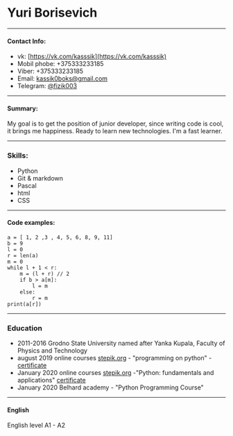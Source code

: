 # Yuri Borisevich #
***
#### Contact Info:
* vk:  [https://vk.com/kasssik](https://vk.com/kasssik)
* Mobil phobe: +375333233185
* Viber: +375333233185
* Email: kassik0boks@gmail.com
* Telegram: [@fizik003](https://t.me/fizik003)
* ***
#### Summary:
My goal is to get the position of junior developer, since writing code is cool, it brings me happiness. Ready to learn new technologies. I'm a fast learner.
***
### Skills:
* Python
* Git & markdown
* Pascal
* html 
* CSS
***
#### Code examples:
```
a = [ 1, 2 ,3 , 4, 5, 6, 8, 9, 11]
b = 9
l = 0
r = len(a)
m = 0
while l + 1 < r:
    m = (l + r) // 2
    if b > a[m]:
        l = m
    else:
        r = m
print(a[r])
```
***
### Education
* 2011-2016 Grodno State University named after Yanka Kupala, Faculty of Physics and Technology
* august 2019 online courses [stepik.org](https://stepik.org/) - "programming on python" - [certificate](https://stepik.org/cert/215890)
* January 2020 online courses [stepik.org](https://stepik.org/) -"Python: fundamentals and applications" [certificate](https://stepik.org/cert/271111)
* January 2020 Belhard academy -  "Python Programming Course"
 
***


#### English
English level A1 - A2

